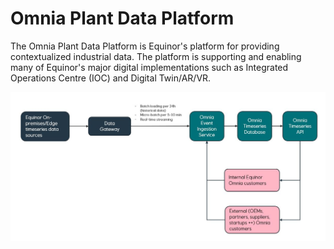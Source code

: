 # Omnia Plant Data Platform

The Omnia Plant Data Platform is Equinor's platform for providing contextualized industrial data. The platform is supporting and enabling 
many of Equinor's major digital implementations such as Integrated Operations Centre (IOC) and Digital Twin/AR/VR.

![Screenshot](/.attachments/overall_building_blocks.JPG)
